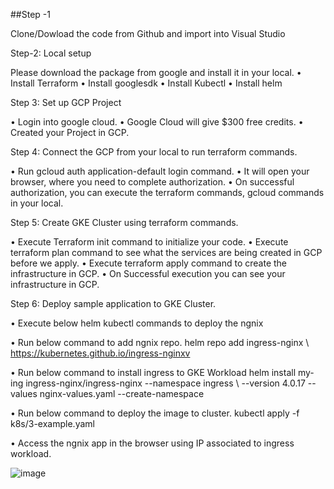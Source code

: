 
##Step -1

Clone/Dowload the code from Github and import into Visual Studio

Step-2: Local setup

Please download the package from google and install it in your local.
•	Install Terraform
•	Install googlesdk
•	Install Kubectl
•	Install helm

Step 3: Set up GCP Project

•	Login into google cloud.
•	Google Cloud will give $300 free credits.
•	Created your Project in GCP.

Step 4: Connect the GCP from your local to run terraform commands.

•	Run gcloud auth application-default login command.
•	It will open your browser, where you need to complete authorization.
•	On successful authorization, you can execute the terraform commands, gcloud commands in your local.

Step 5: Create GKE Cluster using terraform commands.

•	Execute Terraform init command to initialize your code.
•	Execute terraform plan command to see what the services are being created in GCP before we apply.
•	Execute terraform apply command to create the infrastructure in GCP.
•	On Successful execution you can see your infrastructure in GCP.

Step 6: Deploy sample application to GKE Cluster.

•	Execute below helm kubectl commands to deploy the ngnix

•	Run below command to add ngnix repo. 
helm repo add ingress-nginx \ https://kubernetes.github.io/ingress-nginxv

•	Run below command to install ingress to GKE Workload
helm install my-ing ingress-nginx/ingress-nginx \--namespace ingress \ --version 4.0.17 \--values nginx-values.yaml \--create-namespace

•	Run below command to deploy the image to cluster.
             kubectl apply -f k8s/3-example.yaml
             
•	Access the ngnix app in the browser using IP associated to ingress workload.

![image](https://github.com/ChodipalliSatish/terraform-GCP/assets/32178493/8022e997-577f-4c47-970e-a81b1ca09e68)
